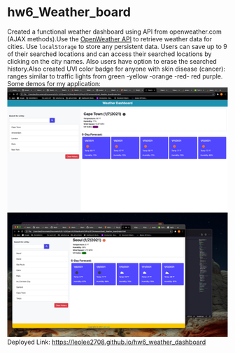 # hw6_Weather_board
Created a functional weather dashboard using API from openweather.com (AJAX methods).Use the [OpenWeather API](https://openweathermap.org/api) to retrieve weather data for cities.
Use `localStorage` to store any persistent data.
Users can save up to 9 of their searched locations and can access their searched locations by clicking on the city names. Also users have option to erase the searched history.Also created UVI color badge for anyone with skin disease (cancer): ranges similar to traffic lights from green -yellow -orange -red- red purple.
Some demos for my application:
![Weather dashboard Leo demo](./Assets/HW6_1.png)
![Weather dashboard Leo demo](./Assets/HW6_2.png)
Deployed Link:
https://leolee2708.github.io/hw6_weather_dashboard